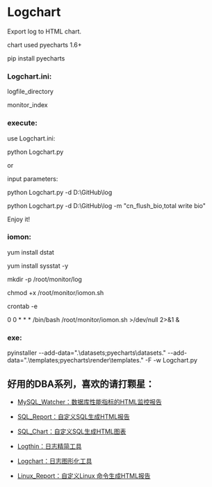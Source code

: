 # Logchart
Export log to HTML chart.  

chart used pyecharts 1.6+

pip install pyecharts

### Logchart.ini: 
logfile_directory 

monitor_index

### execute:
use Logchart.ini:

python Logchart.py

or 

input parameters:

python Logchart.py -d D:\GitHub\log 

python Logchart.py -d D:\GitHub\log -m "cn_flush_bio,total write bio"

Enjoy it!

### iomon:

yum install dstat

yum install sysstat -y

mkdir -p /root/monitor/log

chmod +x /root/monitor/iomon.sh

crontab -e

0 0 * * * /bin/bash /root/monitor/iomon.sh >/dev/null 2>&1 &



### exe:
pyinstaller --add-data=".\datasets;pyecharts\datasets." --add-data=".\templates;pyecharts\render\templates." -F -w Logchart.py


## 好用的DBA系列，喜欢的请打颗星：

- [MySQL_Watcher：数据库性能指标的HTML监控报告](https://github.com/kinghows/MySQL_Watcher)

- [SQL_Report：自定义SQL生成HTML报告](https://github.com/kinghows/SQL_Report)

- [SQL_Chart：自定义SQL生成HTML图表](https://github.com/kinghows/SQL_Chart)

- [Logthin：日志精简工具](https://github.com/kinghows/Logthin)

- [Logchart：日志图形化工具](https://github.com/kinghows/Logchart)

- [Linux_Report：自定义Linux 命令生成HTML报告](https://github.com/kinghows/Linux_Report)
